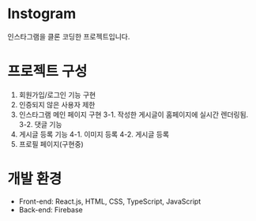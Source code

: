 # Instogram
인스타그램을 클론 코딩한 프로젝트입니다.

# 프로젝트 구성
1. 회원가입/로그인 기능 구현
2. 인증되지 않은 사용자 제한
3. 인스타그램 메인 페이지 구현
   3-1. 작성한 게시글이 홈페이지에 실시간 렌더링됨.
   3-2. 댓글 기능
4. 게시글 등록 기능
   4-1. 이미지 등록
   4-2. 게시글 등록
5. 프로필 페이지(구현중)
   

# 개발 환경
+ Front-end: React.js, HTML, CSS, TypeScript, JavaScript 
+ Back-end: Firebase
